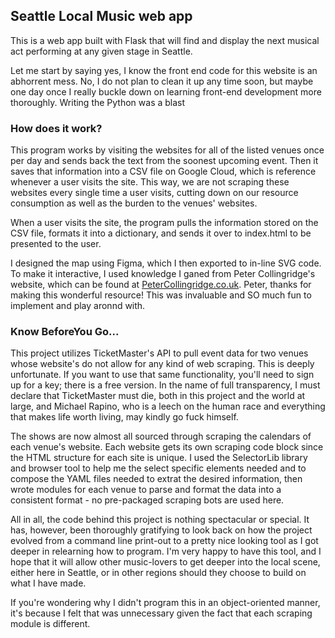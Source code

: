<h2> Seattle Local Music web app</h2>
<p>This is a web app built with Flask that will find and display the next musical act 
performing at any given stage in Seattle.</p>
<p>Let me start by saying yes, I know the front end code for this website is an abhorrent mess.  No,
I do not plan to clean it up any time soon, but maybe one day once I really buckle down on learning 
front-end development more thoroughly.  Writing the Python was a blast</p>


<h3>How does it work?</h3>
<p>This program works by visiting the websites for all of the listed venues once per day and
sends back the text from the soonest upcoming event.  Then it saves that information into a CSV file
on Google Cloud, which is reference whenever a user visits the site.  This way, we are not scraping
these websites every single time a user visits, cutting down on our resource consumption as well as 
the burden to the venues' websites.</p>

<p>When a user visits the site, the program pulls the information stored on the CSV file, formats
 it into a dictionary, and sends it over to index.html to be presented to the user.</p>

<p>I designed the map using Figma, which I then exported to in-line SVG code.  To make it
interactive, I used knowledge I ganed from Peter Collingridge's website, which can be found at 
<a href="https://www.petercollingridge.co.uk/">PeterCollingridge.co.uk</a>.  Peter, thanks
for making this wonderful resource!  This was invaluable and SO much fun to implement and play
aronnd with.</p>

<h3>Know BeforeYou Go...</h3>
<p>This project utilizes TicketMaster's API to pull event data for two venues whose website's do not
allow for any kind of web scraping. This is deeply unfortunate. If you want to use
that same functionality, you'll need to sign up for a key; there is a free version. In the name of 
full transparency, I must declare that TicketMaster must die, both in this project and the world
at large, and Michael Rapino, who is a leech on the human race and everything that makes life worth 
living, may kindly go fuck himself.</p>

<p>The shows are now almost all sourced through scraping the calendars of each venue's website. Each 
website gets its own scraping code block since the HTML structure for each site is unique.  I used the
SelectorLib library and browser tool to help me the select specific elements needed and to compose the 
YAML files needed to extrat the desired information, then wrote modules for each venue to parse and 
format the data into a consistent format - no pre-packaged scraping bots are used here.</p>
<p>All in all, the code behind this project is nothing spectacular or special.  It has, however, 
been thoroughly gratifying to look back on how the project evolved from a command line print-out to 
a pretty nice looking tool as I got deeper in relearning how to program.  I'm very happy to have 
this tool, and I hope that it will allow other music-lovers to get deeper into the local scene, 
either here in Seattle, or in other regions should they choose to build on what I have made.</p>
<p>If you're wondering why I didn't program this in an object-oriented manner, it's because I felt
that was unnecessary given the fact that each scraping module is different.</p>
<p></p>
<p></p>
<p></p>
<p></p>
<p></p>
<p></p>
<p></p>
<p></p>